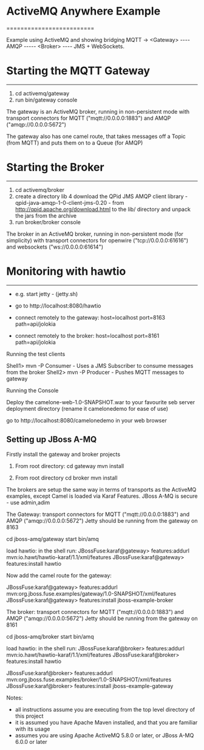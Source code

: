 # ActiveMQ Anywhere Example
=========================

Example using ActiveMQ and showing bridging MQTT -> &lt;Gateway> ---- AMQP ----- &lt;Broker> ---- JMS + WebSockets.


	

# Starting the MQTT Gateway
_________________________
1. cd activemq/gateway
2. run bin/gateway console

The gateway is an ActiveMQ broker, running in non-persistent mode with
transport connectors for MQTT ("mqtt://0.0.0.0:1883") and AMQP ("amqp://0.0.0.0:5672")

The gateway also has one camel route, that takes messages off a Topic (from MQTT) and puts them
on to a Queue (for AMQP)

# Starting the Broker
_________________________
1. cd activemq/broker
2. create a directory lib
4  download the QPid JMS AMQP client library - qpid-java-amqp-1-0-client-jms-0.20 - from http://qpid.apache.org/download.html to the lib/ directory and unpack the jars from the archive
4. run broker/broker console

The broker in an ActiveMQ broker, running in non-persistent mode (for simplicity) with 
transport connectors for openwire ("tcp://0.0.0.0:61616") and websockets ("ws://0.0.0.0:61614")

# Monitoring with hawtio
________________________
* e.g. start jetty - (jetty.sh)
* go to http://localhost:8080/hawtio

* connect remotely to the gateway:
	host=localhost
	port=8163
	path=api/jolokia

* connect remotely to the broker:
	host=localhost
	port=8161
	path=api/jolokia
	
Running the test clients

Shell1> mvn -P Consumer - Uses a JMS Subscriber to consume messages from the broker
Shell2> mvn -P Producer - Pushes MQTT messages to gateway

Running the Console

Deploy the camelone-web-1.0-SNAPSHOT.war to your favourite seb server deployment directory (rename it camelonedemo for ease of use)

go to http://localhost:8080/camelonedemo in your web browser
	

Setting up JBoss A-MQ
------------------------------
Firstly install the gateway and broker projects

1. From root directory:
	cd gateway
	mvn install
	
2. From root directory
	cd broker
	mvn install


The brokers are setup the same way in terms of transports as the ActiveMQ examples, except Camel is loaded via Karaf Features.
JBoss A-MQ is secure - use admin,adim

The Gateway:
transport connectors for MQTT ("mqtt://0.0.0.0:1883") and AMQP ("amqp://0.0.0.0:5672")
Jetty should be running from the gateway on 8163

cd jboss-amq/gateway
start bin/amq

load hawtio:
in the shell run:
JBossFuse:karaf@gateway> features:addurl mvn:io.hawt/hawtio-karaf/1.1/xml/features
JBossFuse:karaf@gateway> features:install hawtio

Now add the camel route for the gateway:

JBossFuse:karaf@gateway> features:addurl mvn:org.jboss.fuse.examples/gateway/1.0-SNAPSHOT/xml/features
JBossFuse:karaf@gateway> features:install jboss-example-broker



The broker:
transport connectors for MQTT ("mqtt://0.0.0.0:1883") and AMQP ("amqp://0.0.0.0:5672")
Jetty should be running from the gateway on 8161

cd jboss-amq/broker
start bin/amq

load hawtio:
in the shell run:
JBossFuse:karaf@broker> features:addurl mvn:io.hawt/hawtio-karaf/1.1/xml/features
JBossFuse:karaf@broker> features:install hawtio

JBossFuse:karaf@broker> features:addurl mvn:org.jboss.fuse.examples/broker/1.0-SNAPSHOT/xml/features
JBossFuse:karaf@broker> features:install jboss-example-gateway



Notes:

* all instructions assume you are executing from the top level directory of this project
* it is assumed you have Apache Maven installed, and that you are familiar with its usage
* assumes you are using Apache ActiveMQ 5.8.0 or later, or JBoss A-MQ 6.0.0 or later

